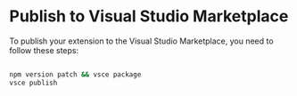# Publish to Visual Studio Marketplace

To publish your extension to the Visual Studio Marketplace, you need to follow these steps:

```sh

npm version patch && vsce package
vsce publish

```

